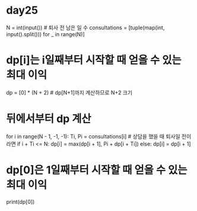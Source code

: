 # day25
N = int(input())  # 퇴사 전 남은 일 수
consultations = [tuple(map(int, input().split())) for _ in range(N)]

# dp[i]는 i일째부터 시작할 때 얻을 수 있는 최대 이익
dp = [0] * (N + 2)  # dp[N+1]까지 계산하므로 N+2 크기

# 뒤에서부터 dp 계산
for i in range(N - 1, -1, -1):
    Ti, Pi = consultations[i]
    # 상담을 했을 때 퇴사일 전이라면
    if i + Ti <= N:
        dp[i] = max(dp[i + 1], Pi + dp[i + Ti])
    else:
        dp[i] = dp[i + 1]

# dp[0]은 1일째부터 시작할 때 얻을 수 있는 최대 이익
print(dp[0])
